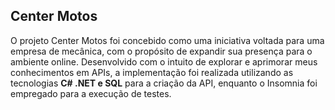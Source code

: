 ## Center Motos
<p> O projeto Center Motos foi concebido como uma iniciativa voltada para uma empresa de mecânica, com o propósito de expandir sua presença para o ambiente online. Desenvolvido com o intuito de explorar e aprimorar meus conhecimentos em APIs, a implementação foi realizada utilizando as tecnologias <strong>C# .NET e SQL</strong> para a criação da API, enquanto o Insomnia foi empregado para a execução de testes. </p>
